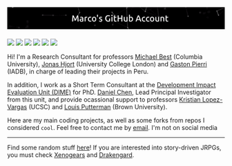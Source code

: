 ![](https://github.com/mgutierrezc/mgutierrezc/blob/master/Marco's%20GitHub%20Account.gif)
----

![](https://img.shields.io/badge/Shell_Script-121011?style=for-the-badge&logo=gnu-bash&logoColor=white)
![](https://img.shields.io/badge/Heroku-430098?style=for-the-badge&logo=heroku&logoColor=white)
![](https://img.shields.io/badge/Visual_Studio_Code-0078D4?style=for-the-badge&logo=visual%20studio%20code&logoColor=white)
![](https://img.shields.io/badge/Python-FFD43B?style=for-the-badge&logo=python&logoColor=blue)
![](https://img.shields.io/badge/Amazon_AWS-FF9900?style=for-the-badge&logo=amazonaws&logoColor=white)
![](https://img.shields.io/badge/Ubuntu-E95420?style=for-the-badge&logo=ubuntu&logoColor=white)

Hi! I'm a Research Consultant for professors [Michael Best](https://econ.columbia.edu/econpeople/michael-best/) (Columbia University), [Jonas Hjort](https://sites.google.com/site/jonashjort/) (University College London) and [Gaston Pierri](https://gastonpierri.com/) (IADB), in charge of leading their projects in Peru.

In addition, I work as a Short Term Consultant at the [Development Impact Evaluation Unit (DIME)](https://www.worldbank.org/en/research/dime) for PhD. [Daniel Chen](https://blogs.worldbank.org/team/daniel-li-chen), Lead Principal Investigator from this unit, and provide ocassional support to professors [Kristian Lopez-Vargas](https://kmlv.github.io/) (UCSC) and [Louis Putterman](https://www.brown.edu/academics/population-studies/people/person/louis-putterman) (Brown University).

Here are my main coding projects, as well as some forks from repos I considered `cool`. Feel free to contact me by [email](mailto:a20141676@pucp.edu.pe). I'm not on social media

---
Find some random stuff [here](https://www.youtube.com/watch?v=dQw4w9WgXcQ)! If you are interested into story-driven JRPGs, you must check [Xenogears](https://christianluisvazquez.wordpress.com/portfolio/xenogears-psychoanalytic-theory-and-jacques-lacans-mirror-stage-concept/) and [Drakengard](https://benjmulholland.com/drakengard-review/).
